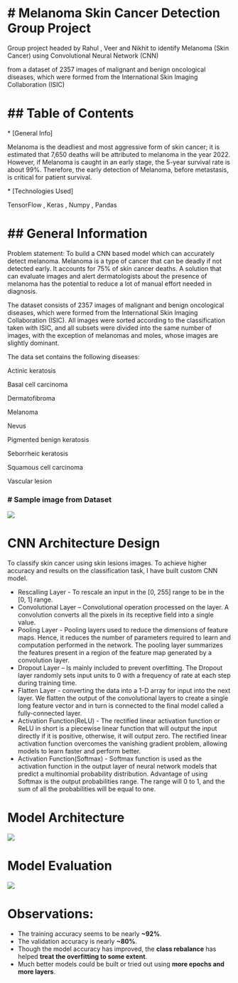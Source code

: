 ﻿# # Melanoma Skin Cancer Detection Group Project
Group project headed by Rahul , Veer and Nikhit to identify Melanoma (Skin Cancer) using Convolutional Neural Network (CNN)

from a dataset of 2357 images of malignant and benign oncological diseases, which were formed from the International Skin Imaging Collaboration (ISIC)

# ## Table of Contents
\* [General Info]

Melanoma is the deadliest and most aggressive form of skin cancer; it is estimated that 7,650 deaths will be attributed to melanoma in the year 2022. However, if Melanoma is caught in an early stage, the 5-year survival rate is about 99%. Therefore, the early detection of Melanoma, before metastasis, is critical for patient survival.

\* [Technologies Used]

TensorFlow , Keras , Numpy , Pandas

# ## General Information
Problem statement: To build a CNN based model which can accurately detect melanoma. Melanoma is a type of cancer that can be deadly if not detected early. It accounts for 75% of skin cancer deaths. A solution that can evaluate images and alert dermatologists about the presence of melanoma has the potential to reduce a lot of manual effort needed in diagnosis.

The dataset consists of 2357 images of malignant and benign oncological diseases, which were formed from the International Skin Imaging Collaboration (ISIC). All images were sorted according to the classification taken with ISIC, and all subsets were divided into the same number of images, with the exception of melanomas and moles, whose images are slightly dominant.

The data set contains the following diseases:

Actinic keratosis

Basal cell carcinoma

Dermatofibroma

Melanoma

Nevus

Pigmented benign keratosis

Seborrheic keratosis

Squamous cell carcinoma

Vascular lesion

### # Sample image from Dataset
![](Aspose.Words.fc2a3008-965d-4ee9-bb19-ce199e84f8c7.001.png)

# CNN Architecture Design
To classify skin cancer using skin lesions images. To achieve higher accuracy and results on the classification task, I have built custom CNN model.

- Rescalling Layer - To rescale an input in the [0, 255] range to be in the [0, 1] range.
- Convolutional Layer – Convolutional operation processed on the layer. A convolution converts all the pixels in its receptive field into a single value. 
- Pooling Layer - Pooling layers used to reduce the dimensions of feature maps. Hence, it reduces the number of parameters required to learn and computation performed in the network. The pooling layer summarizes the features present in a region of the feature map generated by a convolution layer.
- Dropout Layer – Is mainly included to prevent overfitting. The Dropout layer randomly sets input units to 0 with a frequency of rate at each step during training time.
- Flatten Layer - converting the data into a 1-D array for input into the next layer. We flatten the output of the convolutional layers to create a single long feature vector and in turn is connected to the final model called a fully-connected layer.
- Activation Function(ReLU) - The rectified linear activation function or ReLU in short is a piecewise linear function that will output the input directly if it is positive, otherwise, it will output zero. The rectified linear activation function overcomes the vanishing gradient problem, allowing models to learn faster and perform better.
- Activation Function(Softmax) - Softmax function is used as the activation function in the output layer of neural network models that predict a multinomial probability distribution. Advantage of using Softmax is the output probabilities range. The range will 0 to 1, and the sum of all the probabilities will be equal to one.
# Model Architecture
![](Aspose.Words.fc2a3008-965d-4ee9-bb19-ce199e84f8c7.002.png)
# Model Evaluation
![](Aspose.Words.fc2a3008-965d-4ee9-bb19-ce199e84f8c7.003.png)
# Observations:
- The training accuracy seems to be nearly **~92%**.
- The validation accuracy is nearly **~80%**.
- Though the model accuracy has improved, the **class rebalance** has helped **treat the overfitting to some extent**.
- Much better models could be built or tried out using **more epochs and more layers**.



